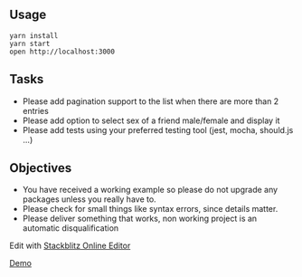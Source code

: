 ## Usage

```
yarn install
yarn start
open http://localhost:3000
```

## Tasks

- Please add pagination support to the list when there are more than 2 entries
- Please add option to select sex of a friend male/female and display it
- Please add tests using your preferred testing tool (jest, mocha, should.js ...)

## Objectives

- You have received a working example so please do not upgrade any packages unless you really have to.
- Please check for small things like syntax errors, since details matter.
- Please deliver something that works, non working project is an automatic disqualification


Edit with <a href="https://stackblitz.com/github/zzmibzvo" target=”_blank>Stackblitz Online Editor</a>


<a href="https://zzmibzvo.github.stackblitz.io" target=”_blank> Demo </a>
